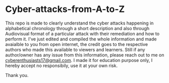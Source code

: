 # Cyber-attacks-from-A-to-Z
This repo is made to clearly understand the cyber attacks happening in alphabetical chronology through a short description and also through Audiovisual format of a particular attack with their remediation and how to perform it. I've just edited and compiled the whole information and made avaialble to you from open internet, the credit goes to the respective authors who made this available to viewers and learners. Still if any author/owner has any issue from this information, please reach out to me on cyberenthusiasts17@gmail.com. I made it for education purpose only, I hereby accept no responsibily, use it at your own risk. 

Thank you.

